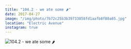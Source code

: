 ```yaml
---
title: "104.2 - we ate some 🌶"
date: 2017-04-27
image: "/img/photo/7b72c25b3b39733858fd1aafb8f80a85.jpg"
location: "Electric Avenue"
instagram: true
---
```


![104.2 - we ate some 🌶](/img/photo/7b72c25b3b39733858fd1aafb8f80a85.jpg)
